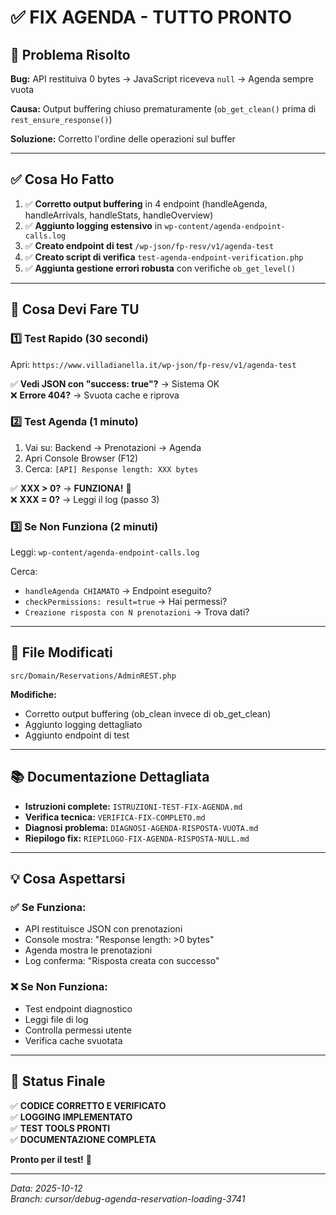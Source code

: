 # ✅ FIX AGENDA - TUTTO PRONTO

## 🎯 Problema Risolto

**Bug:** API restituiva 0 bytes → JavaScript riceveva `null` → Agenda sempre vuota

**Causa:** Output buffering chiuso prematuramente (`ob_get_clean()` prima di `rest_ensure_response()`)

**Soluzione:** Corretto l'ordine delle operazioni sul buffer

---

## ✅ Cosa Ho Fatto

1. ✅ **Corretto output buffering** in 4 endpoint (handleAgenda, handleArrivals, handleStats, handleOverview)
2. ✅ **Aggiunto logging estensivo** in `wp-content/agenda-endpoint-calls.log`
3. ✅ **Creato endpoint di test** `/wp-json/fp-resv/v1/agenda-test`
4. ✅ **Creato script di verifica** `test-agenda-endpoint-verification.php`
5. ✅ **Aggiunta gestione errori robusta** con verifiche `ob_get_level()`

---

## 🚀 Cosa Devi Fare TU

### 1️⃣ Test Rapido (30 secondi)
Apri: `https://www.villadianella.it/wp-json/fp-resv/v1/agenda-test`

✅ **Vedi JSON con "success: true"?** → Sistema OK  
❌ **Errore 404?** → Svuota cache e riprova

### 2️⃣ Test Agenda (1 minuto)
1. Vai su: Backend → Prenotazioni → Agenda
2. Apri Console Browser (F12)
3. Cerca: `[API] Response length: XXX bytes`

✅ **XXX > 0?** → **FUNZIONA!** 🎉  
❌ **XXX = 0?** → Leggi il log (passo 3)

### 3️⃣ Se Non Funziona (2 minuti)
Leggi: `wp-content/agenda-endpoint-calls.log`

Cerca:
- `handleAgenda CHIAMATO` → Endpoint eseguito?
- `checkPermissions: result=true` → Hai permessi?
- `Creazione risposta con N prenotazioni` → Trova dati?

---

## 📄 File Modificati

```
src/Domain/Reservations/AdminREST.php
```

**Modifiche:**
- Corretto output buffering (ob_clean invece di ob_get_clean)
- Aggiunto logging dettagliato
- Aggiunto endpoint di test

---

## 📚 Documentazione Dettagliata

- **Istruzioni complete:** `ISTRUZIONI-TEST-FIX-AGENDA.md`
- **Verifica tecnica:** `VERIFICA-FIX-COMPLETO.md`
- **Diagnosi problema:** `DIAGNOSI-AGENDA-RISPOSTA-VUOTA.md`
- **Riepilogo fix:** `RIEPILOGO-FIX-AGENDA-RISPOSTA-NULL.md`

---

## 💡 Cosa Aspettarsi

### ✅ Se Funziona:
- API restituisce JSON con prenotazioni
- Console mostra: "Response length: >0 bytes"
- Agenda mostra le prenotazioni
- Log conferma: "Risposta creata con successo"

### ❌ Se Non Funziona:
- Test endpoint diagnostico
- Leggi file di log
- Controlla permessi utente
- Verifica cache svuotata

---

## 🎯 Status Finale

✅ **CODICE CORRETTO E VERIFICATO**  
✅ **LOGGING IMPLEMENTATO**  
✅ **TEST TOOLS PRONTI**  
✅ **DOCUMENTAZIONE COMPLETA**  

**Pronto per il test!** 🚀

---

*Data: 2025-10-12*  
*Branch: cursor/debug-agenda-reservation-loading-3741*
